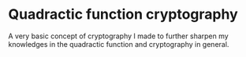 # Quadractic function cryptography
A very basic concept of cryptography I made to further sharpen my knowledges in the quadractic function and cryptography in general.
